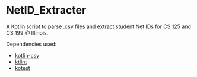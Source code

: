 # NetID_Extracter
A Kotlin script to parse .csv files and extract student Net IDs for CS 125 and CS 199 @ Illinois.

Dependencies used:
- [kotlin-csv](https://github.com/doyaaaaaken/kotlin-csv)
- [ktlint](https://github.com/pinterest/ktlint)
- [kotest](https://github.com/kotest/kotest)
